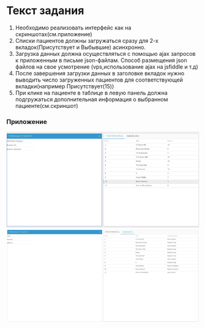 # Текст задания
1. Необходимо реализовать интерфейс как на скриншотах(см.приложение)
2. Списки пациентов должны загружаться сразу для 2-х вкладок(Присутствует и Выбывшие) асинхронно.
3. Загрузка данных должна осуществляться с помощью ajax запросов к приложенным в письме json-файлам. Способ размещения json файлов на свое усмотрение (vps,использование ajax на jsfiddle и т.д)
4. После завершения загрузки данных в заголовке вкладок нужно выводить число загруженных пациентов для соответствующей вкладки(например Присутствует(15))
5. При клике на пациенте в таблице в левую панель должна подгружаться дополнительная информация о выбранном пациенте(см.скриншот)

### Приложение
![Image список присутствующих](https://github.com/AsiyaE/test-task-vista/raw/main/data/present.jpg)
![Image список выбывших](https://github.com/AsiyaE/test-task-vista/raw/main/data/quitting.jpg)
